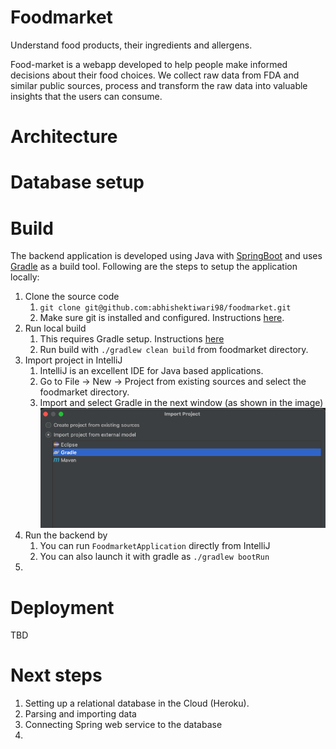 # Foodmarket
Understand food products, their ingredients and allergens.

Food-market is a webapp developed to help people make informed decisions about their food choices. We collect raw data 
from FDA and similar public sources, process and transform the raw data into valuable insights that the users can 
consume. 

# Architecture 


# Database setup


# Build 
The backend application is developed using Java with [SpringBoot](https://spring.io/projects/spring-boot) and uses [Gradle](https://docs.gradle.org/current/userguide/userguide.html) 
as a build tool. Following are the steps to setup the application locally: 
1. Clone the source code
   1. `git clone git@github.com:abhishektiwari98/foodmarket.git`
   2. Make sure git is installed and configured. Instructions [here](https://git-scm.com/book/en/v2/Getting-Started-Installing-Git). 
2. Run local build
   1. This requires Gradle setup. Instructions [here](https://gradle.org/install/)
   2. Run build with `./gradlew clean build` from foodmarket directory.
3. Import project in IntelliJ
   1. IntelliJ is an excellent IDE for Java based applications. 
   2. Go to File -> New -> Project from existing sources and select the foodmarket directory.
   3. Import and select Gradle in the next window (as shown in the image)  
      ![alt text](docs/images/import.png)
4. Run the backend by
   1. You can run `FoodmarketApplication` directly from IntelliJ
   2. You can also launch it with gradle as `./gradlew bootRun`
5. 

# Deployment 
TBD

# Next steps
1. Setting up a relational database in the Cloud (Heroku).
2. Parsing and importing data 
3. Connecting Spring web service to the database 
4. 


